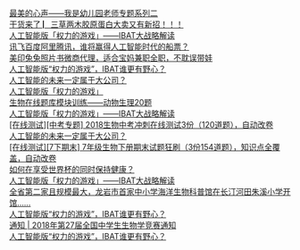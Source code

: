   
[最美的心声——我是幼儿园老师专题系列二](http://www.dianyue.me/archives/593/uox5c7janpg222sf/)  
[干货来了 ▏三草两木胶原蛋白大卖又有新招！！！](http://www.dianyue.me/archives/733/eq43h8sqbk0gsrnh/)  
[人工智能版「权力的游戏」——IBAT大战略解读](http://www.dianyue.me/archives/335/frrcc05mtwubewq4/)  
[讯飞百度阿里腾讯，谁将赢得人工智能时代的船票？](http://www.dianyue.me/archives/704/2e3gu89cx5jwq0xu/)  
[美印兔兔照片书微商代理，适合宝妈兼职全职，不耽误带娃](http://www.dianyue.me/archives/707/67wzhwpvcg8jki32/)  
[人工智能版“权力的游戏”，IBAT谁更有野心？](http://www.dianyue.me/archives/224/s4h2axu6vrb6o3o9/)  
[人工智能的未来一定属于大公司？](http://www.dianyue.me/archives/804/zr87knf2j38c8m3x/)  
[人工智能版「权力的游戏」](http://www.dianyue.me/archives/678/2oyhfriq8oeruci8/)  
[生物在线题库模块训练——动物生理20题](http://www.dianyue.me/archives/979/74rhazgfwvr9d0ji/)  
[人工智能版「权力的游戏」——IBAT大战略解读](http://www.dianyue.me/archives/652/74rhazgfwvr9d0ji/)  
[[在线测试][中考专题] 2018生物中考冲刺在线测试3份（120道题），自动改卷](http://www.dianyue.me/archives/299/aoo4zc46kz63gcwh/)  
[人工智能的未来一定属于大公司？](http://www.dianyue.me/archives/209/2dlf9wcj4nykece4/)  
[[在线测试][7下期末] 7年级生物下册期末试题狂刷（3份154道题），知识点全覆盖，自动改卷](http://www.dianyue.me/archives/299/sqzx6qwio6lihtu4/)  
[如何在享受世界杯的同时保持健康？](http://www.dianyue.me/archives/929/ickne9kceqne4wj4/)  
[人工智能版「权力的游戏」——IBAT大战略解读](http://www.dianyue.me/archives/057/p00gas5cyb1m9x5n/)  
[全省第二家且规模最大，龙岩市首家中小学海洋生物科普馆在长汀河田朱溪小学开馆……](http://www.dianyue.me/archives/855/rp7hpmhgcvill74u/)  
[人工智能版“权力的游戏”，IBAT谁更有野心？](http://www.dianyue.me/archives/582/rp7hpmhgcvill74u/)  
[通知 | 2018年第27届全国中学生生物学竞赛通知](http://www.dianyue.me/archives/725/6aonarymkrymprw6/)  
[人工智能版“权力的游戏”，IBAT谁更有野心？](http://www.dianyue.me/archives/811/p6dhp9belo89tox1/)